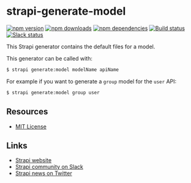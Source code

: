 # strapi-generate-model

[![npm version](https://img.shields.io/npm/v/strapi-generate-model.svg)](https://www.npmjs.org/package/strapi-generate-model)
[![npm downloads](https://img.shields.io/npm/dm/strapi-generate-model.svg)](https://www.npmjs.org/package/strapi-generate-model)
[![npm dependencies](https://david-dm.org/strapi/strapi-generate-model.svg)](https://david-dm.org/strapi/strapi-generate-model)
[![Build status](https://travis-ci.org/strapi/strapi-generate-model.svg?branch=master)](https://travis-ci.org/strapi/strapi-generate-model)
[![Slack status](http://strapi-slack.herokuapp.com/badge.svg)](http://slack.strapi.io)

This Strapi generator contains the default files for a model.

This generator can be called with:

```bash
$ strapi generate:model modelName apiName
```

For example if you want to generate a `group` model for the `user` API:

```bash
$ strapi generate:model group user
```

## Resources

- [MIT License](LICENSE.md)

## Links

- [Strapi website](http://strapi.io/)
- [Strapi community on Slack](http://slack.strapi.io)
- [Strapi news on Twitter](https://twitter.com/strapijs)
